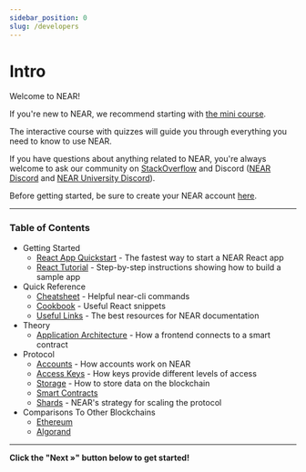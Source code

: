 ```yaml
---
sidebar_position: 0
slug: /developers
---
```


# Intro

Welcome to NEAR!

If you're new to NEAR, we recommend starting with [the mini course](https://near.academy/ 'This link will be updated once the new mini course exists').

The interactive course with quizzes will guide you through everything you need to know to use NEAR.

If you have questions about anything related to NEAR, you're always welcome to ask our community on [StackOverflow](https://stackoverflow.com/questions/tagged/nearprotocol) and Discord ([NEAR Discord](https://near.chat/) and [NEAR University Discord](https://discord.gg/k4pxafjMWA)).

Before getting started, be sure to create your NEAR account [here](/developers/getting-started/react-tutorial#1-create-a-near-account).

---

### Table of Contents

- Getting Started
  - [React App Quickstart](/developers/getting-started/react-app-quickstart) - The fastest way to start a NEAR React app
  - [React Tutorial](/developers/getting-started/react-tutorial) - Step-by-step instructions showing how to build a sample app
- Quick Reference
  - [Cheatsheet](/developers/quick-reference/cheatsheet) - Helpful near-cli commands
  - [Cookbook](/developers/quick-reference/cookbook) - Useful React snippets
  - [Useful Links](/developers/quick-reference/useful-links) - The best resources for NEAR documentation
- Theory
  - [Application Architecture](/developers/theory/application-architecture) - How a frontend connects to a smart contract
- Protocol
  - [Accounts](/developers/protocol/accounts) - How accounts work on NEAR
  - [Access Keys](/developers/protocol/access-keys) - How keys provide different levels of access
  - [Storage](/developers/protocol/storage) - How to store data on the blockchain
  - [Smart Contracts](/developers/protocol/smart-contracts)
  - [Shards](/developers/protocol/shards) - NEAR's strategy for scaling the protocol
- Comparisons To Other Blockchains
  - [Ethereum](/developers/comparisons-to-other-blockchains/Ethereum)
  - [Algorand](/developers/comparisons-to-other-blockchains/algorand)

---

**Click the "Next »" button below to get started!**
